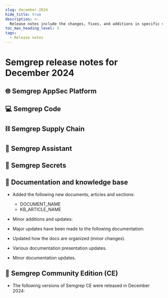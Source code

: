```yaml
---
slug: december-2024
hide_title: true
description: >-
  Release notes include the changes, fixes, and additions in specific versions of Semgrep.
toc_max_heading_level: 3
tags:
  - Release notes
---
```


# Semgrep release notes for December 2024

<!-- Remember to update latest endpoint -->

## 🌐 Semgrep AppSec Platform

## 💻 Semgrep Code

## ⛓️ Semgrep Supply Chain

## 🤖 Semgrep Assistant 

## 🔐 Semgrep Secrets

## 📝 Documentation and knowledge base

- Added the following new documents, articles and sections:
  - DOCUMENT_NAME
  - KB_ARTICLE_NAME
- Minor additions and updates:

- Major updates have been made to the following documentation:
- Updated how the docs are organized (minor changes).
- Various documentation presentation updates.
- Minor documentation updates.

## 🔧 Semgrep Community Edition (CE)

* The following versions of Semgrep CE were released in December 2024:

